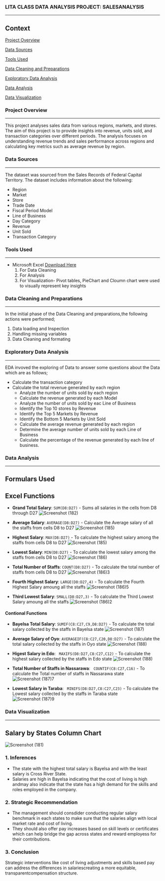 ### LITA CLASS DATA ANALYSIS PROJECT: SALESANALYSIS
---

## Context

[Project Overview](#project-overview)

[Data Sources](#data-sources)

[Tools Used](#tools-used)

[Data Cleaning and Preparations](#data-cleaning-and-preparations)

[Exploratory Data Analysis](#exploratory-data-analysis)

[Data Analysis](#data-analysis)

[Data Visualization](#data-visualization)

### Project Overview
---
This project analyses sales data from various regions, markets, and stores. The aim of this project is to provide insights into revenue, units sold, and transaction categories over different periods. The analysis focuses on understanding revenue trends and sales performance across regions and calculating key metrics such as average revenue by region.

### Data Sources
---
The dataset was sourced from the Sales Records of Federal Capital Territory. The dataset includes information about the following:
- Region
- Market
- Store
- Trade Date
- Fiscal Period Model
- Line of Business
- Day Category
- Revenue
- Unit Sold
- Transaction Category
  

### Tools Used
---
- Microsoft Excel [Download Here](https://wwww.microsoft.com)
  1. For Data Cleaning
  2. For Analysis
  3. For Visualization- Pivot tables, PieChart and Cloumn chart were used to visually represent key insights
### Data Cleaning and Preparations
---
In the initial phase of the Data Cleaning and preparations,the following actions were performed;
1. Data loading and Inspection
2. Handling missing variables
3. Data Cleaning and formating

### Exploratory Data Analysis
---
EDA invoved the exploring of Data to answer some questions about the Data which are as follows;
- Calculate the transaction category
- Calculate the total revenue generated by each region
   - Analyze the number of units sold by each region
   - Calculate the revenue generated by each Model
   - Analyze the number of units sold by eac Line of Business
   - Identify the Top 10 stores by Revenue
   - Identify the Top 5 Markets by Revenue
   - Identify the Bottom 5 Markets by Unit Sold
   - Calculate the average revenue generated by each region
   - Determine the average number of units sold by each Line of Business
   - Calculate the percentage of the revenue generated by each line of business.




### Data Analysis
---
## Formulars Used
## Excel Functions
- **Grand Total Salary**:
  `SUM(D8:D27)` - Sums all salaries in the cells from D8 through D27
  ![Screenshot (182)](https://github.com/user-attachments/assets/e234ff91-6f6b-4286-b595-068d6d35dd38)
- **Average Salary**:
  `AVERAGE(D8:D27)` - Calculate the Average salary of all the staffs from cells D8 to D27
  ![Screenshot (185)](https://github.com/user-attachments/assets/a241d50e-fa77-42d7-b8e3-c04d95dfb62d)

- **Highest Salary**:
  `MAX(D8:D27)` - To calculate the highest salary among the staffs from cells D8 to D27
  ![Screenshot (185)](https://github.com/user-attachments/assets/ff482a78-03fb-4d96-b563-1adaf18b19ad)

- **Lowest Salary**:
  `MIN(D8:D27)` - To calculate the lowest salary among the staffs from cells D8 to D27
  ![Screenshot (186)](https://github.com/user-attachments/assets/a33e9d60-b0d0-4100-affd-d2dd862809fc)

- **Total Number of Staffs**:
  `COUNT(D8:D27)` - To calculate the total number of staffs from cells D8 to D27
  ![Screenshot (186)3](https://github.com/user-attachments/assets/53cd68dc-2bae-4f4c-95ce-ed48cd7d100e)

- **Fourth Highest Salary**:
  `LARGE(D8:D27,4)` - To calculate the Fourth Highest Salary amoung all the staffs
  ![Screenshot (186)5](https://github.com/user-attachments/assets/61cef03a-3d28-465b-94f3-7144c9cef05e)

- **Third Lowest Salary**:
  `SMALL(D8:D27,3)` - To calculate the Third Lowest Salary amoung all the staffs
  ![Screenshot (186)2](https://github.com/user-attachments/assets/3b4e3a39-a3a8-4678-a53b-ce9e9d9590b8)

#### Contional Functions
- **Bayelsa Total Salary**:
  `SUMIF(C8:C27,C9,D8:D27)` - To calculate the total salary collected by the staffs in Bayelsa state
  ![Screenshot (187)](https://github.com/user-attachments/assets/f315fc06-8052-4da3-bcd8-5ab4ec6e078e)

- **Average Salary of Oyo**:
  `AVERAGEIF(C8:C27,C20,D8:D27)` - To calculate the total salary collected by the staffs in Oyo state
  ![Screenshot (188)](https://github.com/user-attachments/assets/a28fd99c-cacd-4aca-b286-e903d214eb95)

- **Higest Salary in Edo**:
  ` MAXIFS(D8:D27,C8:C27,C12)` - To calculate the highest salary collected by the staffs in Edo state
  ![Screenshot (188)](https://github.com/user-attachments/assets/f1861776-dcde-44af-8a60-6669bf542925)

- **Total Number of Staffs in Nassarawa**:
  ` COUNTIF(C8:C27,C16)` - To calculate the Total number of staffs in  Nassarawa state
  ![Screenshot (187)7](https://github.com/user-attachments/assets/d0b4922a-ef00-4e35-bbab-8ed4b36be063)

- **Lowest Salary in Taraba**:
  ` MINIFS(D8:D27,C8:C27,C23)` - To calculate the Lowest salary collected by the staffs in Taraba state
  ![Screenshot (187)9](https://github.com/user-attachments/assets/0e874a9b-ae0e-4677-b590-689d11e02657)

 

### Data Visualization
---
## Salary by States Column Chart 
![Screenshot (181)](https://github.com/user-attachments/assets/e0d60f72-3964-46fc-b804-ab9f98f0049a)
### 1. Inferences
- The state with the highest total salary is Bayelsa and with the least salary is Cross River State.
- Salaries are high in Bayelsa indicating that the cost of living is high andmay also indicate that the state has a high demand for the skills and roles employed  in the company.

### 2. Strategic Recommendation
- The management should consdider conducting regular salary benchmark in each states to make sure that the salaries align with local market rate and cost of living.
- They should also offer pay increases based on skill levels or certificates which can help bridge the gap across states and reward employess for their contributions.
  
### 3. Conclusion
Strategic interventions like cost of living adjustments and skills based pay can address the differences in salariescreating a more equitable, transparentcompensation structure.

